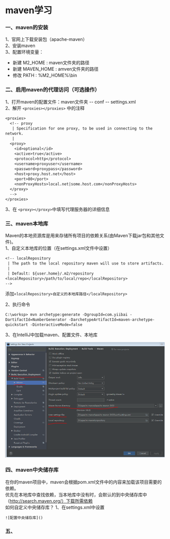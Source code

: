 maven学习
===

### 一、maven的安装
  1、官网上下载安装包（apache-maven）<br>
  2、安装maven<br>
  3、配置环境变量：<br> 
  * 新建  M2_HOME : maven文件夹的路径
  * 新建  MAVEN_HOME : amven文件夹的路径
  * 修改  PATH : %M2_HOME%\bin

### 二、启用maven的代理访问（可选操作）
  1、打开maven的配置文件：maven文件夹 -- conf -- settings.xml<br>
  2、解开 ```<proxies></proxies>``` 中的注释<br>
  ```
  <proxies>
    <!-- proxy
     | Specification for one proxy, to be used in connecting to the network.
     |
    <proxy>
      <id>optional</id>
      <active>true</active>
      <protocol>http</protocol>
      <username>proxyuser</username>
      <password>proxypass</password>
      <host>proxy.host.net</host>
      <port>80</port>
      <nonProxyHosts>local.net|some.host.com</nonProxyHosts>
    </proxy>
    -->
  </proxies>
  ```
  3、在 ```<proxy></proxy>```中填写代理服务器的详细信息<br>
 
### 三、maven本地库
  Maven的本地资源库是用来存储所有项目的依赖关系(由Maven下载jar包和其他文件)。<br>
  1、自定义本地库的位置（在settings.xml文件中设置）<br>
  ```
  <!-- localRepository
   | The path to the local repository maven will use to store artifacts.
   |
   | Default: ${user.home}/.m2/repository
  <localRepository>/path/to/local/repo</localRepository>
  -->
  ```
  添加```<localRepository>自定义的本地库路径</localRepository>```<br>
  
  2、执行命令<br>
  ```
  C:\worksp> mvn archetype:generate -DgroupId=com.yiibai -DartifactId=NumberGenerator -DarchetypeArtifactId=maven-archetype-quickstart -DinteractiveMode=false
  ```
  
  3、在IntelliJ中加载maven、配置文件、本地库<br>
  
  ![在intellij中加载maven](https://github.com/cy22117888/hello-world/blob/master/maven/intellij%E4%B8%AD%E5%8A%A0%E8%BD%BDmaven.PNG)
  
### 四、maven中央储存库
  在你的maven项目中，maven会根据pom.xml文件中的内容来加载该项目需要的依赖。<br>
  优先在本地库中查找依赖，当本地库中没有时，会默认的到中央储存库中（http://search.maven.org/）下载所需依赖<br>
  如何自定义中央储存库？
    1、在settings.xml中设置
    
    ![配置中央储存库]()
  
### 五、
  


